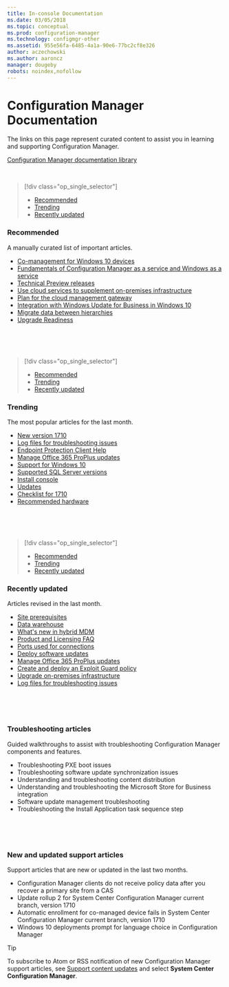 ```yaml
---
title: In-console Documentation
ms.date: 03/05/2018
ms.topic: conceptual
ms.prod: configuration-manager
ms.technology: configmgr-other
ms.assetid: 955e56fa-6485-4a1a-90e6-77bc2cf8e326
author: aczechowski
ms.author: aaroncz
manager: dougeby
robots: noindex,nofollow
---
```


<!-- 
TFS 1357546
This page displays in-console, under the Support workspace, Documentation node. 
-->


# Configuration Manager Documentation
The links on this page represent curated content to assist you in learning and supporting Configuration Manager. 

[Configuration Manager documentation library](https://docs.microsoft.com/sccm)


</br>

<a name="bkmk_recommend"></a>  

> [!div class="op_single_selector"]
> - [Recommended](#bkmk_recommend)
> - [Trending](#bkmk_trend)
> - [Recently updated](#bkmk_update)

### Recommended 
A manually curated list of important articles.

- [Co-management for Windows 10 devices](/sccm/core/clients/manage/co-management-overview)
- [Fundamentals of Configuration Manager as a service and Windows as a service](/sccm/core/understand/configuration-manager-and-windows-as-service)
- [Technical Preview releases](/sccm/core/get-started/technical-preview)
- [Use cloud services to supplement on-premises infrastructure](/sccm/core/understand/use-cloud-services)
- [Plan for the cloud management gateway](/sccm/core/clients/manage/plan-cloud-management-gateway)
- [Integration with Windows Update for Business in Windows 10](/sccm/sum/deploy-use/integrate-windows-update-for-business-windows-10)
- [Migrate data between hierarchies](/sccm/core/migration/migrate-data-between-hierarchies)
- [Upgrade Readiness](/sccm/core/clients/manage/upgrade/upgrade-analytics)


</br>

</br>

</br>

<a name="bkmk_trend"></a>  

> [!div class="op_single_selector"]
> - [Recommended](#bkmk_recommend)
> - [Trending](#bkmk_trend)
> - [Recently updated](#bkmk_update)

### Trending
The most popular articles for the last month.

- [New version 1710](/sccm/core/plan-design/changes/whats-new-in-version-1710)
- [Log files for troubleshooting issues](/sccm/core/plan-design/hierarchy/log-files)
- [Endpoint Protection Client Help](/sccm/protect/deploy-use/endpoint-protection-client-help)
- [Manage Office 365 ProPlus updates](/sccm/sum/deploy-use/manage-office-365-proplus-updates)
- [Support for Windows 10](/sccm/core/plan-design/configs/support-for-windows-10)
- [Supported SQL Server versions](/sccm/core/plan-design/configs/support-for-sql-server-versions)
- [Install console](/sccm/core/servers/deploy/install/install-consoles)
- [Updates](/sccm/core/servers/manage/updates)
- [Checklist for 1710](/sccm/core/servers/manage/checklist-for-installing-update-1710)
- [Recommended hardware](/sccm/core/plan-design/configs/recommended-hardware)


</br>

</br>

</br>

<a name="bkmk_update"></a>  

> [!div class="op_single_selector"]
> - [Recommended](#bkmk_recommend)
> - [Trending](#bkmk_trend)
> - [Recently updated](#bkmk_update)

### Recently updated
Articles revised in the last month.

- [Site prerequisites](/sccm/core/plan-design/configs/site-and-site-system-prerequisites)
- [Data warehouse](/sccm/core/servers/manage/data-warehouse)
- [What's new in hybrid MDM](/sccm/mdm/understand/whats-new-in-hybrid-mobile-device-management)
- [Product and Licensing FAQ](/sccm/core/understand/product-and-licensing-faq)
- [Ports used for connections](/sccm/core/plan-design/hierarchy/ports)
- [Deploy software updates](/sccm/sum/deploy-use/deploy-software-updates)
- [Manage Office 365 ProPlus updates](/sccm/sum/deploy-use/manage-office-365-proplus-updates)
- [Create and deploy an Exploit Guard policy](/sccm/protect/deploy-use/create-deploy-exploit-guard-policy)
- [Upgrade on-premises infrastructure](/sccm/core/servers/manage/upgrade-on-premises-infrastructure)
- [Log files for troubleshooting issues](/sccm/core/plan-design/hierarchy/log-files)



</br>

</br>

</br>

### Troubleshooting articles
Guided walkthroughs to assist with troubleshooting Configuration Manager components and features.

- Troubleshooting PXE boot issues  
- Troubleshooting software update synchronization issues  
- Understanding and troubleshooting content distribution  
- Understanding and troubleshooting the Microsoft Store for Business integration  
- Software update management troubleshooting  
- Troubleshooting the Install Application task sequence step  


</br>

</br>

</br>

### New and updated support articles
Support articles that are new or updated in the last two months.

- Configuration Manager clients do not receive policy data after you recover a primary site from a CAS  
- Update rollup 2 for System Center Configuration Manager current branch, version 1710  
- Automatic enrollment for co-managed device fails in System Center Configuration Manager current branch, version 1710  
- Windows 10 deployments prompt for language choice in Configuration Manager  

> [!Tip]  
> To subscribe to Atom or RSS notification of new Configuration Manager support articles, see [Support content updates](https://support.microsoft.com/help/4089498/) and select **System Center Configuration Manager**.  
